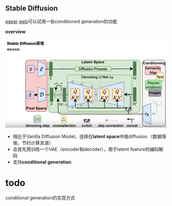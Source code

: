## Stable Diffusion

[paper](https://arxiv.org/pdf/2112.10752.pdf)
[web](https://huggingface.co/CompVis/stable-diffusion)可以试用一些conditioned generation的功能

**overview**

![overview](./1.png)

- 相比于Vanilla Diffusion Model，选择在**latent space**中做diffusion.（数据降维，节约计算资源）
- 会首先预训练一个VAE（encoder和decoder），用于latent feature的编码解码
- 支持**conditional generation**.


# todo
conditional generation的实现方式

